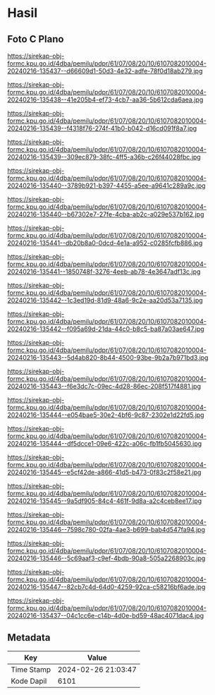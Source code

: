 # Hasil

## Foto C Plano

https://sirekap-obj-formc.kpu.go.id/4dba/pemilu/pdpr/61/07/08/20/10/6107082010004-20240216-135437--d66609d1-50d3-4e32-adfe-78f0d18ab279.jpg

https://sirekap-obj-formc.kpu.go.id/4dba/pemilu/pdpr/61/07/08/20/10/6107082010004-20240216-135438--41e205b4-ef73-4cb7-aa36-5b612cda6aea.jpg

https://sirekap-obj-formc.kpu.go.id/4dba/pemilu/pdpr/61/07/08/20/10/6107082010004-20240216-135439--f4318f76-274f-41b0-b042-d16cd091f8a7.jpg

https://sirekap-obj-formc.kpu.go.id/4dba/pemilu/pdpr/61/07/08/20/10/6107082010004-20240216-135439--309ec879-38fc-4ff5-a36b-c26f44028fbc.jpg

https://sirekap-obj-formc.kpu.go.id/4dba/pemilu/pdpr/61/07/08/20/10/6107082010004-20240216-135440--3789b921-b397-4455-a5ee-a9641c289a9c.jpg

https://sirekap-obj-formc.kpu.go.id/4dba/pemilu/pdpr/61/07/08/20/10/6107082010004-20240216-135440--b67302e7-27fe-4cba-ab2c-a029e537b162.jpg

https://sirekap-obj-formc.kpu.go.id/4dba/pemilu/pdpr/61/07/08/20/10/6107082010004-20240216-135441--db20b8a0-0dcd-4e1a-a952-c0285fcfb886.jpg

https://sirekap-obj-formc.kpu.go.id/4dba/pemilu/pdpr/61/07/08/20/10/6107082010004-20240216-135441--1850748f-3276-4eeb-ab78-4e3647adf13c.jpg

https://sirekap-obj-formc.kpu.go.id/4dba/pemilu/pdpr/61/07/08/20/10/6107082010004-20240216-135442--1c3ed19d-81d9-48a6-9c2e-aa20d53a7135.jpg

https://sirekap-obj-formc.kpu.go.id/4dba/pemilu/pdpr/61/07/08/20/10/6107082010004-20240216-135442--f095a69d-21da-44c0-b8c5-ba87a03ae647.jpg

https://sirekap-obj-formc.kpu.go.id/4dba/pemilu/pdpr/61/07/08/20/10/6107082010004-20240216-135443--5d4ab820-8b44-4500-93be-9b2a7b971bd3.jpg

https://sirekap-obj-formc.kpu.go.id/4dba/pemilu/pdpr/61/07/08/20/10/6107082010004-20240216-135443--f6e3dc7c-09ec-4d28-86ec-208f517f4881.jpg

https://sirekap-obj-formc.kpu.go.id/4dba/pemilu/pdpr/61/07/08/20/10/6107082010004-20240216-135444--e054bae5-30e2-4bf6-9c87-2302e1d22fd5.jpg

https://sirekap-obj-formc.kpu.go.id/4dba/pemilu/pdpr/61/07/08/20/10/6107082010004-20240216-135444--df5dcce1-09e6-422c-a06c-fb1fb5045630.jpg

https://sirekap-obj-formc.kpu.go.id/4dba/pemilu/pdpr/61/07/08/20/10/6107082010004-20240216-135445--e5cf42de-a866-41d5-b473-0f83c2f58e21.jpg

https://sirekap-obj-formc.kpu.go.id/4dba/pemilu/pdpr/61/07/08/20/10/6107082010004-20240216-135445--9a5df905-84c4-461f-9d8a-a2c4ceb8ee17.jpg

https://sirekap-obj-formc.kpu.go.id/4dba/pemilu/pdpr/61/07/08/20/10/6107082010004-20240216-135446--7598c780-02fa-4ae3-b699-bab4d547fa94.jpg

https://sirekap-obj-formc.kpu.go.id/4dba/pemilu/pdpr/61/07/08/20/10/6107082010004-20240216-135446--5c69aaf3-c9ef-4bdb-90a8-505a2268903c.jpg

https://sirekap-obj-formc.kpu.go.id/4dba/pemilu/pdpr/61/07/08/20/10/6107082010004-20240216-135447--82cb7c4d-64d0-4259-92ca-c58216bf6ade.jpg

https://sirekap-obj-formc.kpu.go.id/4dba/pemilu/pdpr/61/07/08/20/10/6107082010004-20240216-135437--04c1cc6e-c14b-4d0e-bd59-48ac4071dac4.jpg


## Metadata

| Key        | Value               |
| ---------- | ------------------- |
| Time Stamp | 2024-02-26 21:03:47 |
| Kode Dapil | 6101                |



